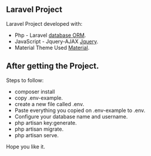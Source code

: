 
##  Laravel Project

Laravel Project developed with:

- Php - Laravel [database ORM](https://laravel.com/docs/eloquent). 
- JavaScript - Jquery-AJAX [Jquery](https://jquery.com/).
- Material Theme Used [Material](https://www.creative-tim.com/product/material-dashboard-pro).

##  After getting the Project.

Steps to follow:

- composer install
- copy .env-example.
- create a new file called .env.
- Paste everything you copied on .env-example to .env.
- Configure your database name and username.
- php artisan key:generate.
- php artisan migrate.
- php artisan serve.

Hope you like it.
